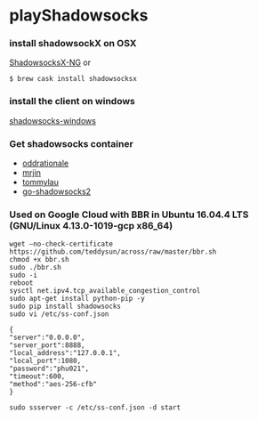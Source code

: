 # playShadowsocks

### install shadowsockX on OSX

  [ShadowsocksX-NG](https://github.com/shadowsocks/ShadowsocksX-NG/releases) or 
  ```
  $ brew cask install shadowsocksx
  ```
  
### install the client on windows
  
  [shadowsocks-windows](https://github.com/shadowsocks/shadowsocks-windows)

### Get shadowsocks container
  - [oddrationale](https://hub.docker.com/r/oddrationale/docker-shadowsocks/)
  - [mrjin](https://hub.docker.com/r/mrjin/shadowsocks/)
  - [tommylau](https://hub.docker.com/r/tommylau/shadowsocks/)
  - [go-shadowsocks2](https://hub.docker.com/r/justcy/go-shadowsocks2)
### Used on Google Cloud with BBR in Ubuntu 16.04.4 LTS (GNU/Linux 4.13.0-1019-gcp x86_64)
```
wget –no-check-certificate https://github.com/teddysun/across/raw/master/bbr.sh
chmod +x bbr.sh
sudo ./bbr.sh
sudo -i
reboot
sysctl net.ipv4.tcp_available_congestion_control
sudo apt-get install python-pip -y
sudo pip install shadowsocks
sudo vi /etc/ss-conf.json
```
```
{
"server":"0.0.0.0",
"server_port":8888,
"local_address":"127.0.0.1",
"local_port":1080,
"password":"phu021",
"timeout":600,
"method":"aes-256-cfb"
}
```
```
sudo ssserver -c /etc/ss-conf.json -d start

